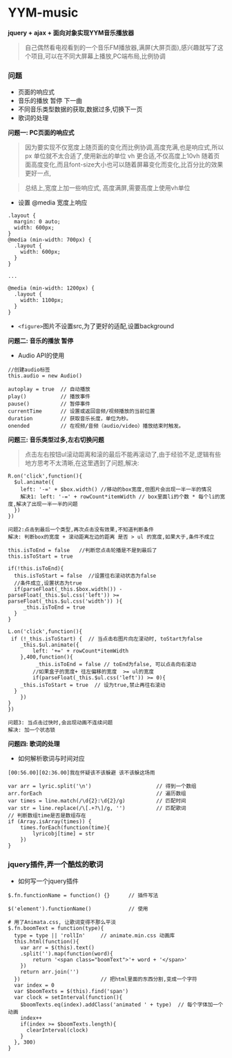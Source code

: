 # YYM-music

**jquery + ajax + 面向对象实现YYM音乐播放器**

> 自己偶然看电视看到的一个音乐FM播放器,满屏(大屏页面),感兴趣就写了这个项目,可以在不同大屏幕上播放,PC端布局,比例协调

### 问题
- 页面的响应式
- 音乐的播放 暂停 下一曲
- 不同音乐类型数据的获取,数据过多,切换下一页
- 歌词的处理

**问题一: PC页面的响应式**

> 因为要实现不仅宽度上随页面的变化而比例协调,高度充满,也是响应式,所以 px 单位就不太合适了,使用新出的单位 vh 更合适,不仅高度上10vh 随着页面高度变化,而且font-size大小也可以随着屏幕变化而变化,比百分比的效果更好一点,

> 总结上,宽度上加一些响应式, 高度满屏,需要高度上使用vh单位

- 设置 @media 宽度上响应
```
.layout {
  margin: 0 auto;
  width: 600px;
}
@media (min-width: 700px) {
  .layout {
    width: 600px;
  }
}

...

@media (min-width: 1200px) {
  .layout {
    width: 1100px;
  }
}
```
- `<figure>`图片不设置src,为了更好的适配,设置background

**问题二: 音乐的播放 暂停**
- Audio API的使用
```
//创建audio标签
this.audio = new Audio()

autoplay = true  // 自动播放
play()           // 播放事件
pause()          // 暂停事件
currentTime      // 设置或返回音频/视频播放的当前位置
duration         // 获取音乐长度，单位为秒。
onended          // 在视频/音频（audio/video）播放结束时触发。
```

**问题三: 音乐类型过多,左右切换问题**

> 点击左右按钮ul滚动距离和滚的最后不能再滚动了,由于经验不足,逻辑有些地方思考不太清晰,在这里遇到了问题,解决:

```
R.on('click',function(){
  $ul.animate({
    left: '-=' + $box.width() //移动的box宽度,但图片会出现一半一半的情况
    解决1: left: '-=' + rowCount*itemWidth // box里面li的个数 * 每个li的宽度,解决了出现一半一半的问题
  })
})
```
```
问题2:点击到最后一个类型,再次点击没有效果,不知道判断条件
解决: 判断box的宽度 + 滚动距离左边的距离 是否 > ul 的宽度,如果大于,条件不成立

this.isToEnd = false   //判断您点击轮播是不是到最后了
this.isToStart = true

if(!this.isToEnd){
  this.isToStart = false  //设置往右滚动状态为false
  //条件成立,设置状态为true
  if(parseFloat(_this.$box.width()) - parseFloat(_this.$ul.css('left')) >= parseFloat(_this.$ul.css('width')) ){
     _this.isToEnd = true
  }
}

L.on('click',function(){
 if (!_this.isToStart) {  // 当点击右图片向左滚动时, toStart为false
	_this.$ul.animate({
		left: '+=' + rowCount*itemWidth
	},400,function(){
		 _this.isToEnd = false // toEnd为false, 可以点击向右滚动
		//如果盒子的宽度+ 往左偏移的宽度  >= ul的宽度
		if(parseFloat(_this.$ul.css('left')) >= 0){
    _this.isToStart = true  // 设为true,禁止再往右滚动
  }
	})
}
})

问题3: 当点击过快时,会出现动画不连续问题
解决: 加一个状态锁
```
**问题四: 歌词的处理**
- 如何解析歌词与时间对应
```
[00:56.00][02:36.00]我在怀疑该不该躲避 该不该躲这场雨

var arr = lyric.split('\n')                     // 得到一个数组
arr.forEach                                     // 遍历数组
var times = line.match(/\d{2}:\d{2}/g)          // 匹配时间 
var str = line.replace(/\[.+?\]/g, '')          // 匹配歌词
// 判断数组time是否是数组存在
if (Array.isArray(times)) {
	times.forEach(function(time){
		lyricobj[time] = str
	})
}   
```

### jquery插件,弄一个酷炫的歌词
- 如何写一个jquery插件
```
$.fn.functionName = function() {}      // 插件写法

$('element').functionName()            // 使用
```

```
# 用了Animata.css, 让歌词变得不那么平淡
$.fn.boomText = function(type){
  type = type || 'rollIn'     // animate.min.css 动画库
  this.html(function(){
    var arr = $(this).text()
    .split('').map(function(word){
        return '<span class="boomText">'+ word + '</span>'
    })
    return arr.join('')
  })                          // 把html里面的东西分割,变成一个字符
  var index = 0
  var $boomTexts = $(this).find('span')
  var clock = setInterval(function(){
    $boomTexts.eq(index).addClass('animated ' + type)  // 每个字体加一个动画
    index++
    if(index >= $boomTexts.length){
      clearInterval(clock)
    }
  }, 300)
}
```
